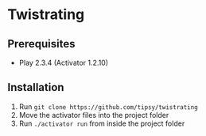 # Twistrating

## Prerequisites

- Play 2.3.4 (Activator 1.2.10)

## Installation

1. Run ```git clone https://github.com/tipsy/twistrating```
2. Move the activator files into the project folder
3. Run ```./activator run``` from inside the project folder
